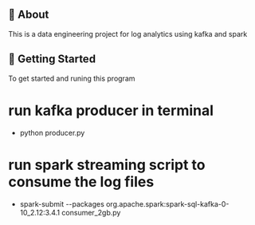 ## 🧐 About <a name = "about"></a>
This is a data engineering project for log analytics using kafka and spark

## 🏁 Getting Started <a name = "getting_started"></a>
To get started and runing this program
# run kafka producer in terminal 
- python producer.py
# run spark streaming script to consume the log files 
- spark-submit --packages org.apache.spark:spark-sql-kafka-0-10_2.12:3.4.1 consumer_2gb.py

